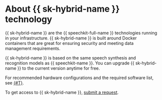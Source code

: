 # About {{ sk-hybrid-name }} technology

{{ sk-hybrid-name }} are the {{ speechkit-full-name }} technologies running in your infrastructure. {{ sk-hybrid-name }} is built around Docker containers that are great for ensuring security and meeting data management requirements.

{{ sk-hybrid-name }} is based on the same speech synthesis and recognition models as {{ speechkit-name }}. You can upgrade {{ sk-hybrid-name }} to the current version anytime for free.


For recommended hardware configurations and the required software list, see [{#T}](system-requirements.md).


To get access to {{ sk-hybrid-name }}, [submit a request](/services/speechkit#contact-form).
